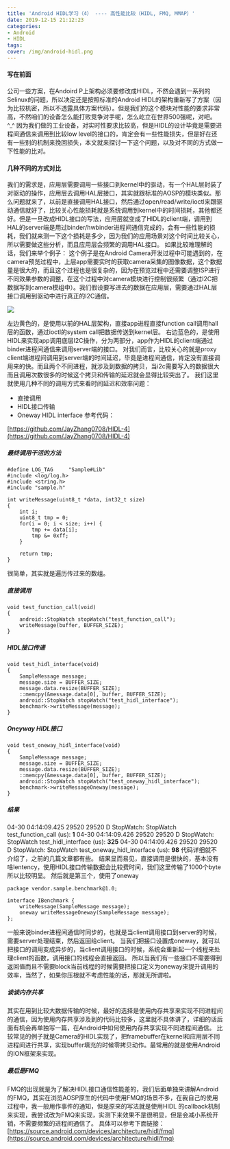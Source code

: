 ```yaml
---
title: 'Android HIDL学习（4） ---- 高性能比较（HIDL, FMQ, MMAP）'
date: 2019-12-15 21:12:23
categories:
- Android
- HIDL
tags:
cover: /img/android-hidl.png
---
```

#### 写在前面
公司一些方案，在Andoird P上架构必须要修改成HIDL，不然会遇到一系列的Selinux的问题，所以决定还是按照标准的Android HIDL的架构重新写了方案（因为比较机密，所以不透露具体方案代码）。但是我们的这个模块对性能的要求非常高，不然咱们的设备怎么能打败竞争对手呢，怎么屹立在世界500强呢，对吧。^_^
因为我们做的工业设备，对实时性要求比较高，但是HIDL的设计毕竟是需要进程间通信来调用到比较low level的接口的，肯定会有一些性能损失，但是好在还有一些别的机制来挽回损失，本文就来探讨一下这个问题，以及对不同的方式做一下性能的比对。

<!--more-->

#### 几种不同的方式对比
我们的需求是，应用层需要调用一些接口到kernel中的驱动，有一个HAL层封装了对驱动的操作，应用层去调用HAL层接口，其实就跟标准的AOSP的模块类似。那么问题就来了，以前是直接调用HAL接口，然后通过open/read/write/ioctl来跟驱动通信就好了，比较关心性能损耗就是系统调用到kernel中的时间损耗，其他都还好。但是一旦改成HIDL接口的写法，应用层就变成了HIDL的client端，调用到HAL的server端是用过binder/hwbinder进程间通信完成的，会有一些性能的损耗，我们就来测一下这个损耗是多少，因为我们的应用场景对这个时间比较关心，所以需要做这些分析，而且应用层会频繁的调用HAL接口。
如果比较难理解的话，我们来举个例子：
这个例子是在Android Camera开发过程中可能遇到的，在camera预览过程中，上层app需要实时的获取camera采集的图像数据，这个数据量是很大的，而且这个过程也是很复杂的，因为在预览过程中还需要调整ISP进行不同效果参数的调整，在这个过程中对camera模块进行控制很频繁（通过I2C把数据写到camera模组中）。我们假设要写进去的数据在应用层，需要通过HAL层接口调用到驱动中进行真正的I2C通信。

![](https://s2.ax1x.com/2020/03/10/8C4WPx.jpg)

左边黄色的，是使用以前的HAL层架构，直接app进程直接function call调用hall层的函数，通过ioctl的system call把数据传送到kernel层。
右边蓝色的，是使用HIDL来实现app调用底层I2C操作，分为两部分，app作为HIDL的client端通过binder进程间通信来调用server端的接口。
对我们而言，比较关心的就是proxy client端进程间调用到server端的时间延迟，毕竟是进程间通信，肯定没有直接调用来的快。而且两个不同进程，就涉及到数据的拷贝，当i2c需要写入的数据很大而且调用次数很多的时候这个拷贝和传输的延迟就会显得比较突出了。
我们这里就使用几种不同的调用方式来看时间延迟和效率问题：

*   直接调用
*   HIDL接口传输
*   Oneway HIDL interface
参考代码：

[https://github.com/JayZhang0708/HIDL-4](https://github.com/JayZhang0708/HIDL-4)

##### 最终调用干活的方法

```
#define LOG_TAG     "Sample#Lib"
#include <log/log.h>
#include <string.h>
#include "sample.h"

int writeMessage(uint8_t *data, int32_t size)
{
    int i;
    uint8_t tmp = 0;
    for(i = 0; i < size; i++) {
        tmp += data[i];
        tmp &= 0xff;
    }

    return tmp;
}
```
很简单，其实就是遍历传过来的数组。

##### 直接调用

```
void test_function_call(void)
{
    android::StopWatch stopWatch("test_function_call");
    writeMessage(buffer, BUFFER_SIZE);
}
```

##### HIDL接口传递

```
void test_hidl_interface(void)
{
    SampleMessage message;
    message.size = BUFFER_SIZE;
    message.data.resize(BUFFER_SIZE);
    ::memcpy(&message.data[0], buffer, BUFFER_SIZE);
    android::StopWatch stopWatch("test_hidl_interface");
    benchmark->writeMessage(message);
}
```

##### Oneyway HIDL接口

```
void test_oneway_hidl_interface(void)
{
    SampleMessage message;
    message.size = BUFFER_SIZE;
    message.data.resize(BUFFER_SIZE);
    ::memcpy(&message.data[0], buffer, BUFFER_SIZE);
    android::StopWatch stopWatch("test_oneway_hidl_interface");
    benchmark->writeMessageOneway(message);
}
```

##### 结果

04-30 04:14:09.425 29520 29520 D StopWatch: StopWatch test_function_call (us): **1** 
04-30 04:14:09.426 29520 29520 D StopWatch: StopWatch test_hidl_interface (us): **325** 
04-30 04:14:09.426 29520 29520 D StopWatch: StopWatch test_oneway_hidl_interface (us): **98** 
代码详细就不介绍了，之前的几篇文章都有些。
结果显而易见，直接调用是很快的，基本没有啥lentency，使用HIDL接口传输数据会比较费时间，我们这里传输了1000个byte所以比较明显。
然后就是第三个，使用了oneway
```
package vendor.sample.benchmark@1.0;

interface IBenchmark {
    writeMessage(SampleMessage message);
    oneway writeMessageOneway(SampleMessage message);
};
```
一般来说binder进程间通信时同步的，也就是当client调用接口到server的时候，需要server处理结束，然后返回给client。
当我们把接口设置成oneway，就可以把接口的调用变成异步的，当client调用接口的时候，系统会重新起一个线程来处理client的函数，调用接口的线程会直接返回。
所以当我们有一些接口不需要得到返回值而且不需要block当前线程的时候需要把接口定义为oneway来提升调用的效率，当然了，如果你压根就不考虑性能的话，那就无所谓啦。
##### 谈谈内存共享
其实在用到比较大数据传输的时候，最好的选择是使用内存共享来实现不同进程间的通信，因为使用内存共享涉及到的代码比较多，这里就不具体讲了，详细的话后面有机会再单独写一篇，在Android中如何使用内存共享实现不同进程间通信。
比较常见的例子就是Camera的HIDL实现了，把framebuffer在kernel和应用层不同进程间进行共享，实现buffer填充的时候零拷贝动作。最常用的就是使用Android的ION框架来实现。
##### 最后是FMQ
FMQ的出现就是为了解决HIDL接口通信性能差的，我们后面单独来讲解Android的FMQ，其实在浏览AOSP原生的代码中使用FMQ的场景不多，在我自己的使用过程中，我一般用作事件的通知，但是原来的写法就是使用HIDL 的callback机制来实现，我尝试改为FMQ来实现，实测下来效果不是很明显，但是会减小系统开销，不需要频繁的进程间通信了。
具体可以参考下面链接：
[https://source.android.com/devices/architecture/hidl/fmq](https://source.android.com/devices/architecture/hidl/fmq)
